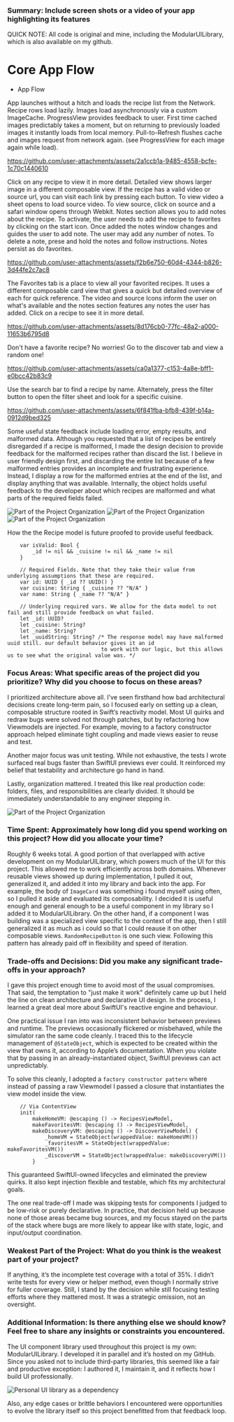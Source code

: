 ### Summary: Include screen shots or a video of your app highlighting its features
QUICK NOTE: All code is original and mine, including the ModularUILibrary, which is also available on my github.

# Core App Flow

- App Flow

App launches without a hitch and loads the recipe list from the Network. Recipe rows load lazily.
Images load asynchronously via a custom ImageCache. ProgressView provides feedback to user. First time cached images
predictably takes a moment, but on returning to previously loaded images it instantly loads from local memory.
Pull-to-Refresh flushes cache and images request from network again. (see ProgressView for each image again while load).

https://github.com/user-attachments/assets/2a1ccb1a-9485-4558-bcfe-1c70c1440610

Click on any recipe to view it in more detail. Detailed view shows larger image in a different composable view.
If the recipe has a valid video or source url, you can visit each link by pressing each button. To view video a sheet
opens to load source video. To view source, click on source and a safari window opens through Webkit. Notes section
allows you to add notes about the recipe. To activate, the user needs to add the recipe to favorites by clicking on
the start icon. Once added the notes window changes and guides the user to add note. The user may add any number of notes.
To delete a note, prese and hold the notes and follow instructions. Notes persist as do favorites. 

https://github.com/user-attachments/assets/f2b6e750-60d4-4344-b826-3d44fe2c7ac8

The Favorites tab is a place to view all your favorited recipes. It uses a different composable card view that gives 
a quick but detailed overview of each for quick reference. The video and source Icons inform the user on what's available
and the notes section features any notes the user has added. Click on a recipe to see it in more detail.

https://github.com/user-attachments/assets/8d176cb0-77fc-48a2-a000-11653b6795d8

Don't have a favorite recipe? No worries! Go to the discover tab and view a random one!

https://github.com/user-attachments/assets/ca0a1377-c153-4a8e-bff1-e0bcc42b83c9


Use the search bar to find a recipe by name. Alternately, press the filter button to open the filter sheet and look for
a specific cuisine.

https://github.com/user-attachments/assets/6f841fba-bfb8-439f-b14a-0912d9bed325

Some useful state feedback include loading error, empty results, and malformed data. Although you requested that a list
of recipes be entirely disregarded if a recipe is malformed, I made the design decision to provide feedback for the
malformed recipes rather than discard the list. I believe in user friendly design first, and discarding the entire list
because of a few malformed entries provides an incomplete and frustrating experience. Instead, I display a row for the 
malformed entries at the end of the list, and display anything that was available. Internally, the object holds useful
feedback to the developer about which recipes are malformed and what parts of the required fields failed. 


![Part of the Project Organization](Media/loadingError.png)
![Part of the Project Organization](Media/loadingEmpty.png)
![Part of the Project Organization](Media/loadingMalformed.png)

How the the Recipe model is future proofed to provide useful feedback.

```
    var isValid: Bool {
        _id != nil && _cuisine != nil && _name != nil
    }
    
    // Required Fields. Note that they take their value from underlying assumptions that these are required.
    var id: UUID { _id ?? UUID() }
    var cuisine: String { _cuisine ?? "N/A" }
    var name: String { _name ?? "N/A" }
    
    // Underlying required vars. We allow for the data model to not fail and still provide feedback on what failed.
    let _id: UUID?
    let _cuisine: String?
    let _name: String?
    let _uuidString: String? /* The response model may have malformed uuid still. our default behavior gives it an id
                              to work with our logic, but this allows us to see what the original value was. */
```


### Focus Areas: What specific areas of the project did you prioritize? Why did you choose to focus on these areas?

I prioritized architecture above all. I’ve seen firsthand how bad architectural decisions create long-term pain, 
so I focused early on setting up a clean, composable structure rooted in Swift’s reactivity model. Most UI quirks 
and redraw bugs were solved not through patches, but by refactoring how Viewmodels are injected. For example,
moving to a factory constructor approach helped eliminate tight coupling and made views easier to reuse and test.

Another major focus was unit testing. While not exhaustive, the tests I wrote surfaced real bugs faster than SwiftUI 
previews ever could. It reinforced my belief that testability and architecture go hand in hand.

Lastly, organization mattered. I treated this like real production code: folders, files, and responsibilities are 
clearly divided. It should be immediately understandable to any engineer stepping in.

![Part of the Project Organization](Media/projectFileOrganization.png)


### Time Spent: Approximately how long did you spend working on this project? How did you allocate your time?

Roughly 6 weeks total. A good portion of that overlapped with active development on my ModularUILibrary, which powers 
much of the UI for this project. This allowed me to work efficiently across both domains. Whenever reusable views
showed up during implementation, I pulled it out, generalized it, and added it into my library and back into the app.
For example, the body of `ImageCard` was something i found myself using often, so I pulled it aside and evaluated its
composability. I decided it is useful enough and general enough to be a useful component in my library so I added it to
ModularUILibrary. On the other hand, if a component I was building was a specialized view specific to the context of 
the app, then I still generalized it as much as i could so that I could reause it on other composable views.
`RandomRecipeButton` is one such view. Following this pattern has already paid off in flexibility and speed of iteration.

### Trade-offs and Decisions: Did you make any significant trade-offs in your approach?

I gave this project enough time to avoid most of the usual compromises. That said, the temptation to "just make it work" 
definitely came up but I held the line on clean architecture and declarative UI design. In the process, I learned a great
deal more about SwiftUI's reactive engine and behaviour. 

One practical issue I ran into was inconsistent behavior between previews and runtime. The previews occasionally flickered 
or misbehaved, while the simulator ran the same code cleanly. I traced this to the lifecycle management of `@StateObject`, 
which is expected to be created within the view that owns it, according to Apple’s documentation. When you violate that by 
passing in an already-instantiated object, SwiftUI previews can act unpredictably.

To solve this cleanly, I adopted a `factory constructor pattern` where instead of passing a raw Viewmodel I passed a closure 
that instantiates the view model inside the view.

```
    // Via ContentView
    init(
        makeHomeVM: @escaping () -> RecipesViewModel,
        makeFavoritesVM: @escaping () -> RecipesViewModel,
        makeDiscoveryVM: @escaping () -> DiscoverViewModel) {
            _homeVM = StateObject(wrappedValue: makeHomeVM())
            _favoritesVM = StateObject(wrappedValue: makeFavoritesVM())
            _discoverVM = StateObject(wrappedValue: makeDiscoveryVM())
        }
```

This guaranteed SwiftUI-owned lifecycles and eliminated the preview quirks. It also kept injection flexible and testable, 
which fits my architectural goals.

The one real trade-off I made was skipping tests for components I judged to be low-risk or purely declarative. In practice, 
that decision held up because none of those areas became bug sources, and my focus stayed on the parts of the stack where bugs 
are more likely to appear like with state, logic, and input/output coordination.

### Weakest Part of the Project: What do you think is the weakest part of your project?

If anything, it’s the incomplete test coverage with a total of 35%. I didn’t write tests for every view or helper method, 
even though I normally strive for fuller coverage. Still, I stand by the decision while still focusing testing efforts where 
they mattered most. It was a strategic omission, not an oversight.

### Additional Information: Is there anything else we should know? Feel free to share any insights or constraints you encountered.

The UI component library used throughout this project is my own: ModularUILibrary. I developed it in parallel and it’s hosted on my GitHub. 
Since you asked not to include third-party libraries, this seemed like a fair and productive exception: I authored it, I maintain it, 
and it reflects how I build UI professionally.

![Personal UI library as a dependency](Media/modularUILibraryDependency.png)

Also, any edge cases or brittle behaviors I encountered were opportunities to evolve the library itself so this project benefitted 
from that feedback loop.
